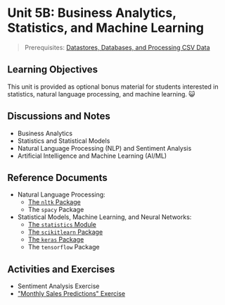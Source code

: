 
# Unit 5B: Business Analytics, Statistics, and Machine Learning

> Prerequisites: [Datastores, Databases, and Processing CSV Data](unit-4.md)

## Learning Objectives

This unit is provided as optional bonus material for students interested in statistics, natural language processing, and machine learning. :smiley_cat:

## Discussions and Notes

  + Business Analytics
  + Statistics and Statistical Models
  + Natural Language Processing (NLP) and Sentiment Analysis
  + Artificial Intelligence and Machine Learning (AI/ML)

## Reference Documents

  + Natural Language Processing:
    + [The `nltk` Package](/notes/python/packages/nltk.md)
    + The `spacy` Package
  + Statistical Models, Machine Learning, and Neural Networks:
    + [The `statistics` Module](/notes/python/modules/statistics.md)
    + [The `scikitlearn` Package](https://scikit-learn.org/stable/)
    + [The `keras` Package](http://data-creative.info/projects/2018/12/16/learning-keras-tensorflow-py/)
    + The `tensorflow` Package

## Activities and Exercises

  + Sentiment Analysis Exercise
  + ["Monthly Sales Predictions" Exercise](/exercises/monthly-sales-predictions/README.md)
